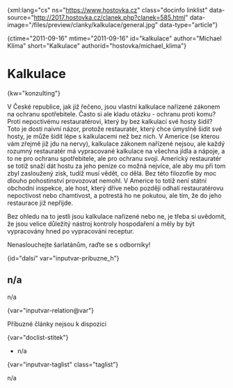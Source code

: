 
{xml:lang="cs" ns="https://www.hostovka.cz" class="docinfo linklist" data-source="http://2017.hostovka.cz/clanek.php?clanek=585.html" data-image="/files/preview/clanky/kalkulace/general.jpg" data-type="article"}

{ctime="2011-09-16" mtime="2011-09-16" id="kalkulace" author="Michael Klíma" short="Kalkulace" authorid="hostovka/michael_klima"}

# Kalkulace 

{kw="konzulting"}

V České republice, jak již řečeno, jsou vlastní kalkulace nařízené zákonem na ochranu spotřebitele. Často si ale kladu otázku - ochranu proti komu? Proti nepoctivému restauratérovi, který by bez kalkulací své hosty šidil? Toto je dosti naivní názor, protože restauratér, který chce úmyslně šidit své hosty, je může šidit lépe s kalkulacemi než bez nich. V Americe (se kterou vám zřejmě již jdu na nervy), kalkulace zákonem nařízené nejsou, ale každý rozumný restauratér má vypracované kalkulace na všechna jídla a nápoje, a to ne pro ochranu spotřebitele, ale pro ochranu svojí. Americký restauratér se totiž snaží dát hostu za jeho peníze co možná nejvíce, ale aby mu při tom zbyl zasloužený zisk, tudíž musí vědět, co dělá. Bez této filozofie by moc dlouho pohostinství provozovat nemohl. V Americe to totiž není státní obchodní inspekce, ale host, který dříve nebo později odhalí restauratérovu nepoctivost nebo chamtivost, a potrestá ho ne pokutou, ale tím, že do jeho restaurace již nepřijde. 

Bez ohledu na to jestli jsou kalkulace nařízené nebo ne, je třeba si uvědomit, že jsou velice důležitý nástroj kontroly hospodaření a měly by být vypracovány hned po vypracování receptur. 

Nenaslouchejte šarlatánům, raďte se s odborníky! 

{id="dalsi" var="inputvar-pribuzne_h"}

## n/a 

n/a 

{var="inputvar-relation@var"}

Příbuzné články nejsou k dispozici 

{var="doclist-stitek"}

  * n/a 

{var="inputvar-taglist" class="taglist"}

n/a

